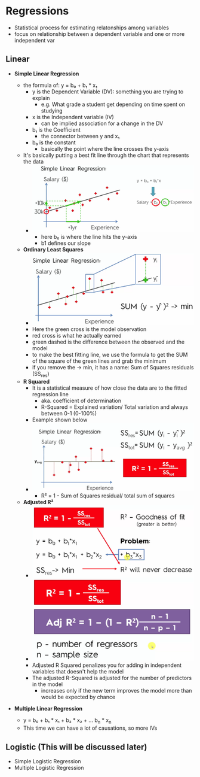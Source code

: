 # Regressions
- Statistical process for estimating relatonships among variables
- focus on relationship between a dependent variable and one or more independent var

## Linear
- **Simple Linear Regression**
    - the formula of: y = b₀ + b₁ * x₁
        - y is the Dependent Variable (DV): something you are trying to explain
            - e.g. What grade  a student get depending on time spent on studying
        - x is the Independent variable (IV)
            - can be implied association for a change in the DV
        - b₁ is the Coefficient
            - the connector between y and x₁
        - b₀ is the constant
            - basically the point where the line crosses the y-axis
    - It's basically putting a best fit line through the chart that represents the data
        - ![Simple Linear Regression Image](p01_SimpleLinearRegressionSample.png "image from Kirill Eremenko")
            - here b₀ is where the line hits the y-axis
            - b1 defines our slope      
    - **Ordinary Least Squares**
        - ![Ordinary Least Square](p02_OrdinaryLeastSquare.png "image from Kirill Eremenko")
        - Here the green cross is the model observation
        - red cross is what he actually earned
        - green dashed is the difference between the observed and the model
        - to make the best fitting line, we use the formula to get the SUM of the square of the green lines and grab the minimum
        - if you remove the -> min, it has a name: Sum of Squares residuals (SS<sub>res</sub>)
    - **R Squared**
        - It is a statistical measure of how close the data are to the fitted regression line
            - aka. coefficient of determination
            - R-Squared = Explained variation/ Total variation and always between 0-1 (0-100%)
        - Example shown below
        - ![R Squared](p03_RSquared.png "image from Kirill Eremenko")
            - R² = 1 - Sum of Squares residual/ total sum of squares
    - **Adjusted R²**
        - ![Adjusted R Squared](p04_GoodnessFit.png "Image from Kirill Eremenko")
        - ![Adjusted R Squared](p05_AdjustedRSquared.png "Image from Kirill Eremenko")
        - Adjusted R Squared penalizes you for adding in independent variables that doesn't help the model
        - The adjusted R-Squared is adjusted for the number of predictors in the model
            - increases only if the new term improves the model more than would be expected by chance


- **Multiple Linear Regression**
    - y = b₀ + b₁ * x₁ + b₂ * x₂ + ... b<sub>n</sub> * x<sub>n</sub>
    - This time we can have a lot of causations, so more IVs

## Logistic (This will be discussed later)
- Simple Logistic Regression
- Multiple Logistic Regression
